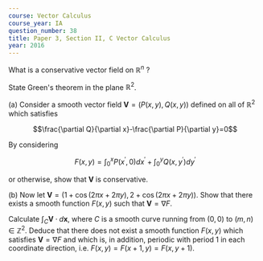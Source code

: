 ```yaml
---
course: Vector Calculus
course_year: IA
question_number: 38
title: Paper 3, Section II, C Vector Calculus
year: 2016
---
```




What is a conservative vector field on $\mathbb{R}^{n}$ ?

State Green's theorem in the plane $\mathbb{R}^{2}$.

(a) Consider a smooth vector field $\mathbf{V}=(P(x, y), Q(x, y))$ defined on all of $\mathbb{R}^{2}$ which satisfies

$$\frac{\partial Q}{\partial x}-\frac{\partial P}{\partial y}=0$$

By considering

$$F(x, y)=\int_{0}^{x} P\left(x^{\prime}, 0\right) d x^{\prime}+\int_{0}^{y} Q\left(x, y^{\prime}\right) d y^{\prime}$$

or otherwise, show that $\mathbf{V}$ is conservative.

(b) Now let $\mathbf{V}=(1+\cos (2 \pi x+2 \pi y), 2+\cos (2 \pi x+2 \pi y))$. Show that there exists a smooth function $F(x, y)$ such that $\mathbf{V}=\nabla F$.

Calculate $\int_{C} \mathbf{V} \cdot d \mathbf{x}$, where $C$ is a smooth curve running from $(0,0)$ to $(m, n) \in \mathbb{Z}^{2}$. Deduce that there does not exist a smooth function $F(x, y)$ which satisfies $\mathbf{V}=\nabla F$ and which is, in addition, periodic with period 1 in each coordinate direction, i.e. $F(x, y)=F(x+1, y)=F(x, y+1)$.